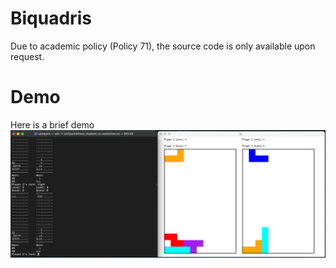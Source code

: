 # Biquadris
Due to academic policy (Policy 71), the source code is only available upon request.

# Demo
Here is a brief demo
![App Screenshot](screenshot.png)
